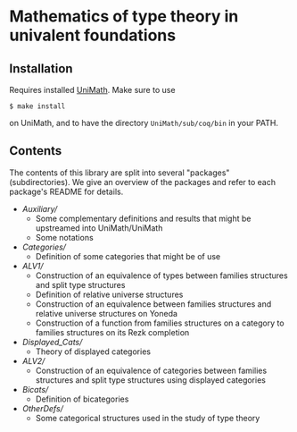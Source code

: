 Mathematics of type theory in univalent foundations
===================================================


Installation
------------

Requires installed [UniMath](https://github.com/UniMath/UniMath/).
Make sure to use 
```
$ make install
```
on UniMath, and to have the directory `UniMath/sub/coq/bin` in your PATH.


Contents
--------

The contents of this library are split into several "packages" (subdirectories).
We give an overview of the packages and refer to each package's README for details.

* *Auxiliary/*
  * Some complementary definitions and results that might be upstreamed into UniMath/UniMath
  * Some notations
* *Categories/*
  * Definition of some categories that might be of use
* *ALV1/*
  * Construction of an equivalence of types between families structures and split type structures
  * Definition of relative universe structures
  * Construction of an equivalence between families structures and relative universe structures on Yoneda
  * Construction of a function from families structures on a category to families structures on its Rezk completion
* *Displayed_Cats/*
  * Theory of displayed categories
* *ALV2/*
  * Construction of an equivalence of categories between families structures and split type structures using
    displayed categories
* *Bicats/*
  * Definition of bicategories
* *OtherDefs/*
  * Some categorical structures used in the study of type theory


